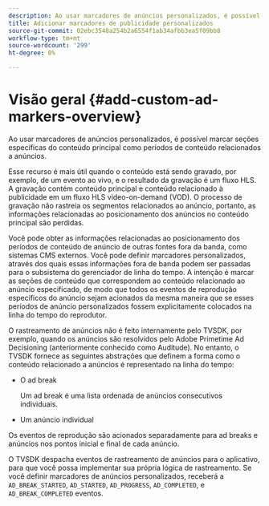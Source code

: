 ```yaml
---
description: Ao usar marcadores de anúncios personalizados, é possível marcar seções específicas do conteúdo principal como períodos de conteúdo relacionados a anúncios.
title: Adicionar marcadores de publicidade personalizados
source-git-commit: 02ebc3548a254b2a6554f1ab34afbb3ea5f09bb8
workflow-type: tm+mt
source-wordcount: '299'
ht-degree: 0%

---
```


# Visão geral {#add-custom-ad-markers-overview}

Ao usar marcadores de anúncios personalizados, é possível marcar seções específicas do conteúdo principal como períodos de conteúdo relacionados a anúncios.

Esse recurso é mais útil quando o conteúdo está sendo gravado, por exemplo, de um evento ao vivo, e o resultado da gravação é um fluxo HLS. A gravação contém conteúdo principal e conteúdo relacionado à publicidade em um fluxo HLS video-on-demand (VOD). O processo de gravação não rastreia os segmentos relacionados ao anúncio, portanto, as informações relacionadas ao posicionamento dos anúncios no conteúdo principal são perdidas.

Você pode obter as informações relacionadas ao posicionamento dos períodos de conteúdo de anúncio de outras fontes fora da banda, como sistemas CMS externos. Você pode definir marcadores personalizados, através dos quais essas informações fora de banda podem ser passadas para o subsistema do gerenciador de linha do tempo. A intenção é marcar as seções de conteúdo que correspondem ao conteúdo relacionado ao anúncio especificado, de modo que todos os eventos de reprodução específicos do anúncio sejam acionados da mesma maneira que se esses períodos de anúncio personalizados fossem explicitamente colocados na linha do tempo do reprodutor.

O rastreamento de anúncios não é feito internamente pelo TVSDK, por exemplo, quando os anúncios são resolvidos pelo Adobe Primetime Ad Decisioning (anteriormente conhecido como Auditude). No entanto, o TVSDK fornece as seguintes abstrações que definem a forma como o conteúdo relacionado a anúncios é representado na linha do tempo:

* O ad break

  Um ad break é uma lista ordenada de anúncios consecutivos individuais.
* Um anúncio individual

Os eventos de reprodução são acionados separadamente para ad breaks e anúncios nos pontos inicial e final de cada anúncio.

O TVSDK despacha eventos de rastreamento de anúncios para o aplicativo, para que você possa implementar sua própria lógica de rastreamento. Se você definir marcadores de anúncios personalizados, receberá a `AD_BREAK_STARTED`, `AD_STARTED`, `AD_PROGRESS`, `AD_COMPLETED`, e `AD_BREAK_COMPLETED` eventos.

